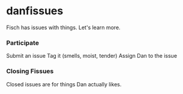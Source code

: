 danfissues
==========

Fisch has issues with things. Let's learn more.

### Participate
Submit an issue
Tag it (smells, moist, tender)
Assign Dan to the issue

### Closing Fissues
Closed issues are for things Dan actually likes.
